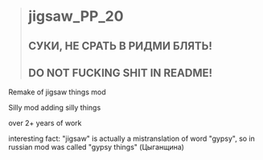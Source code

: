 > # jigsaw_PP_20
> ## СУКИ, НЕ СРАТЬ В РИДМИ БЛЯТЬ!
> ## DO NOT FUCKING SHIT IN README!
Remake of jigsaw things mod

Silly mod adding silly things

over 2+ years of work

interesting fact: "jigsaw" is actually a mistranslation of word "gypsy", so in russian mod was called "gypsy things" (Цыганщина)

